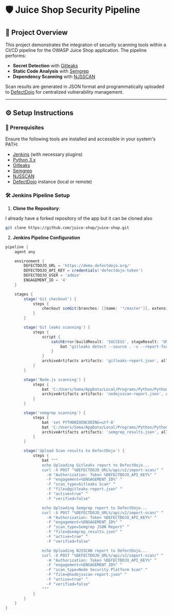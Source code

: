 # 🛡️ Juice Shop Security Pipeline

## 📌 Project Overview

This project demonstrates the integration of security scanning tools within a CI/CD pipeline for the OWASP Juice Shop application. The pipeline performs:

- **Secret Detection** with [Gitleaks](https://github.com/gitleaks/gitleaks)
- **Static Code Analysis** with [Semgrep](https://semgrep.dev/)
- **Dependency Scanning** with [NJSSCAN](https://github.com/ajinabraham/njsscan)

Scan results are generated in JSON format and programmatically uploaded to [DefectDojo](https://www.defectdojo.org/) for centralized vulnerability management.

---

## ⚙️ Setup Instructions

### 🔧 Prerequisites

Ensure the following tools are installed and accessible in your system's PATH:

- [Jenkins](https://www.jenkins.io/) (with necessary plugins)
- [Python 3.x](https://www.python.org/downloads/)
- [Gitleaks](https://github.com/gitleaks/gitleaks)
- [Semgrep](https://semgrep.dev/docs/getting-started/)
- [NJSSCAN](https://github.com/ajinabraham/njsscan)
- [DefectDojo](https://github.com/DefectDojo/django-DefectDojo) instance (local or remote)

### 🛠️ Jenkins Pipeline Setup

1. **Clone the Repository**:

I already have a forked repository of the app but it can be cloned also
```bash
git clone https://github.com/juice-shop/juice-shop.git
```

2. **Jenkins Pipeline Configuration**
```groovy
pipeline {
    agent any

    environment {
        DEFECTDOJO_URL = 'https://demo.defectdojo.org/'
        DEFECTDOJO_API_KEY = credentials('defectdojo-token')  
        DEFECTDOJO_USER = 'admin'
        ENGAGEMENT_ID = '4'
    }

    stages {
        stage('Git checkout') {
            steps {
                checkout scmGit(branches: [[name: '*/master']], extensions: [], userRemoteConfigs: [[url: 'https://github.com/Ardentsoma/juice-shop.git']])
            }
        }

        stage('Git leaks scanning') {
            steps {
                script {
                    catchError(buildResult: 'SUCCESS', stageResult: 'UNSTABLE') {
                        bat "gitleaks detect --source . -v --report-format=json --report-path=gitleaks-report.json"
                    }
                }
                archiveArtifacts artifacts: 'gitleaks-report.json', allowEmptyArchive: true
            }
        }

        stage('Node.js scanning') {
            steps {
                bat 'C:/Users/Soma/AppData/Local/Programs/Python/Python313/Scripts/nodejsscan.exe -d . -o nodejsscan-report.json -v'
                archiveArtifacts artifacts: 'nodejsscan-report.json', allowEmptyArchive: true
            }
        }

        stage('semgrep scanning') {
            steps {
                bat 'set PYTHONIOENCODING=utf-8'
                bat 'C:/Users/Soma/AppData/Local/Programs/Python/Python313/Scripts/semgrep.exe --config auto . --verbose --json > semgrep_results.json'
                archiveArtifacts artifacts: 'semgrep_results.json', allowEmptyArchive: true
            }
        }

        stage('Upload Scan results to DefectDojo') {
            steps {
                bat """
                echo Uploading Gitleaks report to DefectDojo...
                curl -X POST "%DEFECTDOJO_URL%/api/v2/import-scan/" ^
                  -H "Authorization: Token %DEFECTDOJO_API_KEY%" ^
                  -F "engagement=%ENGAGEMENT_ID%" ^
                  -F "scan_type=Gitleaks Scan" ^
                  -F "file=@gitleaks-report.json" ^
                  -F "active=true" ^
                  -F "verified=false"

                echo Uploading Semgrep report to DefectDojo...
                curl -X POST "%DEFECTDOJO_URL%/api/v2/import-scan/" ^
                  -H "Authorization: Token %DEFECTDOJO_API_KEY%" ^
                  -F "engagement=%ENGAGEMENT_ID%" ^
                  -F "scan_type=Semgrep JSON Report" ^
                  -F "file=@semgrep_results.json" ^
                  -F "active=true" ^
                  -F "verified=false"

                echo Uploading NJSSCAN report to DefectDojo...
                curl -X POST "%DEFECTDOJO_URL%/api/v2/import-scan/" ^
                  -H "Authorization: Token %DEFECTDOJO_API_KEY%" ^
                  -F "engagement=%ENGAGEMENT_ID%" ^
                  -F "scan_type=Node Security Platform Scan" ^
                  -F "file=@nodejsscan-report.json" ^
                  -F "active=true" ^
                  -F "verified=false"
                """
            }
        }
    }
}
```

   
